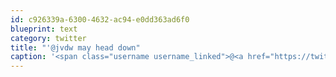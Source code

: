 ```yaml
---
id: c926339a-6300-4632-ac94-e0dd363ad6f0
blueprint: text
category: twitter
title: "'@jvdw may head down"
caption: '<span class="username username_linked">@<a href="https://twitter.com/jvdw" title="John van der Woude">jvdw</a></span> may head down'
---
```

